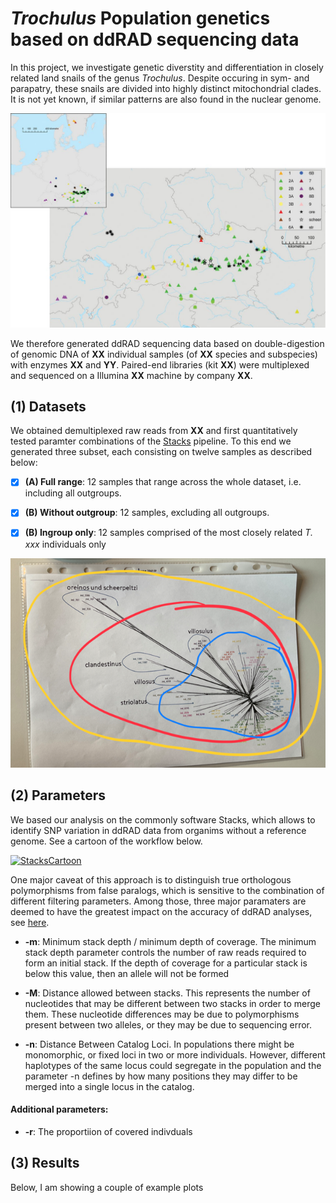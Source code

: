 # _Trochulus_ Population genetics based on ddRAD sequencing data

In this project, we investigate  genetic diverstity and differentiation in closely related land snails of the genus _Trochulus_. Despite occuring in sym- and parapatry, these snails are divided into highly distinct mitochondrial clades. It is not yet known, if similar patterns are also found in the nuclear genome.

[![geographic sample](images/eyu02302.jpeg)](https://academic.oup.com/mollus/article/80/4/371/1850286?login=true)

We therefore generated ddRAD sequencing data based on double-digestion of genomic DNA of **XX** individual samples (of **XX** species and subspecies) with enzymes **XX** and **YY**. Paired-end libraries (kit **XX**) were multiplexed and sequenced on a Illumina **XX** machine by company **XX**.

## (1) Datasets

We obtained demultiplexed raw reads from **XX** and first quantitatively tested paramter combinations of the [Stacks](https://catchenlab.life.illinois.edu/stacks/manual/#pipe) pipeline. To this end we generated three subset, each consisting on twelve samples as described below:

-   [x] **(A) Full range**: 12 samples that range across the whole dataset, i.e. including all outgroups.

-   [x] **(B) Without outgroup**: 12 samples, excluding all outgroups.

-   [x] **(B) Ingroup only**: 12 samples comprised of the most closely related _T. xxx_ individuals only

![samples](images/samples.png)

## (2) Parameters

We based our analysis on the commonly software Stacks, which allows to identify SNP variation in ddRAD data from organims without a reference genome. See a cartoon of the workflow below.

[![StacksCartoon](https://catchenlab.life.illinois.edu/stacks/param_tutorial/catalog.png)](https://catchenlab.life.illinois.edu/stacks/param_tut.php)

 One major caveat of this approach is to distinguish true orthologous polymorphisms from false paralogs, which is sensitive to the combination of different filtering parameters. Among those, three major paramaters are deemed to have the greatest impact on the accuracy of ddRAD analyses, see [here](https://catchenlab.life.illinois.edu/stacks/param_tut.php).

-   **-m**: Minimum stack depth / minimum depth of coverage. The minimum stack depth parameter controls the number of raw reads required to form an initial stack. If the depth of coverage for a particular stack is below this value, then an allele will not be formed

-   **-M**: Distance allowed between stacks. This represents the number of nucleotides that may be different between two stacks in order to merge them. These nucleotide differences may be due to polymorphisms present between two alleles, or they may be due to sequencing error.

-   **-n**: Distance Between Catalog Loci. In populations there might be monomorphic, or fixed loci in two or more individuals. However, different haplotypes of the same locus could segregate in the population and the parameter -n defines by how many positions they may differ to be merged into a single locus in the catalog.

#### Additional parameters:

-   **-r**: The proportiion of covered indivduals

## (3) Results

Below, I am showing a couple of example plots

# 
